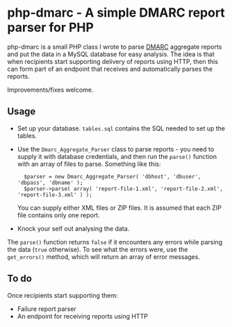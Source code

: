 # php-dmarc - A simple DMARC report parser for PHP

php-dmarc is a small PHP class I wrote to parse [DMARC](http://dmarc.org) aggregate reports and put the data in a MySQL database for easy analysis. The idea is that when recipients start supporting delivery of reports using HTTP, then this can form part of an endpoint that receives and automatically parses the reports.

Improvements/fixes welcome.

## Usage

- Set up your database. `tables.sql` contains the SQL needed to set up the tables.
- Use the `Dmarc_Aggregate_Parser` class to parse reports - you need to supply it with database credentials, and then run the `parse()` function with an array of files to parse. Something like this:

		$parser = new Dmarc_Aggregate_Parser( 'dbhost', 'dbuser', 'dbpass', 'dbname' );
		$parser->parse( array( 'report-file-1.xml', 'report-file-2.xml', 'report-file-3.xml' ) );

    You can supply either XML files or ZIP files. It is assumed that each ZIP file contains only one report.

- Knock your self out analysing the data.

The `parse()` function returns `false` if it encounters any errors while parsing the data (`true` otherwise). To see what the errors were, use the `get_errors()` method, which will return an array of error messages.

## To do

Once recipients start supporting them:

- Failure report parser
- An endpoint for receiving reports using HTTP